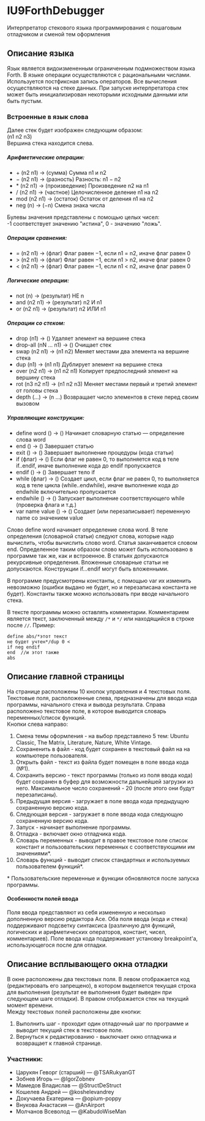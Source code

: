 # IU9ForthDebugger
Интерпретатор стекового языка программирования с пошаговым отладчиком и сменой тем оформления

## Описание языка
Язык является видоизмененным ограниченным подмножеством  языка Forth. В языке операции
осуществляются с рациональными числами. Используется постфиксная запись операторов. 
Все вычисления осуществляются на стеке данных. При запуске интерпретатора стек может быть
инициализирован некоторыми исходными данными или быть пустым.

### Встроенные в язык слова
Далее стек будет изображен следующим образом:  
(n1 n2 n3)  
Вершина стека находится слева.  

##### Арифметические операции:
* \+  (n2 n1) → (сумма)         Сумма n1 и n2  
* −   (n2 n1) → (разность)      Разность: n1 − n2  
* \*  (n2 n1) → (произведение)  Произведение n2 на n1  
* \/  (n2 n1) → (частное)       Целочисленное деление n1 на n2  
* mod (n2 n1) → (остаток)       Остаток от деления n1 на n2  
* neg (n) → (−n)                Смена знака числа  
  
Булевы значения представлены с помощью целых чисел:  
-1 соответствует значению "истина", 0 - значению "ложь".

##### Операции сравнения:
* \=  (n2 n1) → (флаг)  Флаг равен −1, если n1 = n2, иначе флаг равен 0  
* \>  (n2 n1) → (флаг)  Флаг равен −1, если n1 > n2, иначе флаг равен 0  
* \<  (n2 n1) → (флаг)  Флаг равен −1, если n1 < n2, иначе флаг равен 0  
  
##### Логические операции:
* not  (n) → (результат)      НЕ n  
* and  (n2 n1) → (результат)  n2 И n1  
* or   (n2 n1) → (результат)  n2 ИЛИ n1  

##### Операции со стеком:
* drop  (n1) → ()               Удаляет элемент на вершине стека  
* drop-all (nN ... n1) → ()     Очищает стек
* swap  (n2 n1) → (n1 n2)       Меняет местами два элемента на вершине стека  
* dup   (n1) → (n1 n1)          Дублирует элемент на вершине стека  
* over  (n2 n1) → (n1 n2 n1)    Копирует предпоследний элемент на вершину стека  
* rot  (n3 n2 n1) → (n1 n2 n3)  Меняет местами первый и третий элемент от головы стека  
* depth (...) → (n ...)         Возвращает число элементов в стеке перед своим вызовом  

##### Управляющие конструкции:
* define word () → ()  Начинает словарную статью — определение слова word  
* end     () → ()  Завершает статью  
* exit    () → ()  Завершает выполнение процедуры (кода статьи)  
* if      (флаг) → ()  Если флаг не равен 0, то выполняется код в теле if..endif, иначе выполнение кода до endif пропускается  
* endif   () → ()  Завершает тело if  
* while   (флаг) → ()  Создает цикл, если флаг не равен 0, то выполняется код в теле цикла (while..endwhile), иначе выполнение кода до endwhile включительно пропускается  
* endwhile () → () Запускает выполнение соответствующего while (проверка флага и т.д.)
* var name value () → () Создает (или перезаписывает) переменную name со значением value  

Слово define word начинает определение слова word. В теле определения
(словарной статьи) следуют слова, которые надо вычислить, чтобы вычислить слово word.
Статья заканчивается словом end. Определенное таким образом слово может быть
использовано в программе так же, как и встроенное. В статьях допускаются рекурсивные
определения. Вложенные словарные статьи не допускаются. Конструкции if...endif могут
быть вложенными.  

В программе предусмотрены константы, с помощью var их изменить невозможно (ошибки выдано не будет, но и перезаписана константа не будет). Константы также можно использовать при вводе начального стека.

В тексте программы можно оставлять комментарии. Комментарием является текст, заключенный между `/*` и `*/` или находящийся в строке после `//`. Пример:  

```
define abs/*этот текст  
не будет учтен*/dup 0 <  
if neg endif  
end  //и этот также
abs
```
## Описание главной страницы
На странице расположены 10 кнопок управления и 4 текстовых поля.  
Текстовые поля, расположенные слева, предназначены для ввода кода программы, начального стека и вывода результата. Справа расположено текстовое поле, в которое выводится словарь переменных/список функций.  
Кнопки слева направо:  
1) Смена темы оформления - на выбор представлено 5 тем: Ubuntu Classic, The Matrix, Literature, Nature, White Vintage.  
2) Сохраненить в файл - код будет сохранен в текстовый файл на на компьютере пользователя.  
3) Открыть файл - текст из файла будет помещен в поле ввода кода (№1).  
4) Сохранить версию - текст программы (только из поля ввода кода) будет сохранен в буфер для возможности дальнейшей загрузки из него. Максимальное число сохранений - 20 (после этого они будут перезаписаны).   
5) Предыдущая версия - загружает в поле ввода кода предыдущую сохраненную версию кода.  
6) Следующая версия - загружает в поле ввода кода следующую сохраненную версию кода.  
7) Запуск - начинает выполнение программы.  
8) Отладка - включает окно отладчика кода.  
9) Словарь переменных - выводит в правое текстовое поле список констант и пользовательских переменных с соответствующими им значениями*.  
10) Словарь функций - выводит список стандартных и используемых пользователем функций*.

\* Пользовательские переменные и функции обновляются после запуска программы.  

#### Особенности полей ввода
Поля ввода представляют из себя измененную и несколько дополненную версию редактора Ace. Оба поля ввода (кода и стека) поддерживают подсветку синтаксиса (различную для функций, логических и арифметических операторов, констант, чисел, комментариев). Поле ввода кода поддерживает установку breakpoint'а, использующегося после для отладки.

## Описание всплывающего окна отладки
В окне расположены два текстовых поля. В левом отображается код (редактировать его запрещено), в котором выделяется текущая строка для выполнения (результат ее выполнения будет выведен при следующем шаге отладки). В правом отображается стек на текущий момент времени.  
Между текстовых полей расположены две кнопки:  
1) Выполнить шаг - проходит один отладочный шаг по программе и выводит текущий стек в текстовое поле.  
2) Вернуться к редактированию - выключает окно отладчика и возвращает к главной странице.  


### Участники:
* Царукян Геворг (старший) — @TSARukyanGT
* Зобнев Игорь — @IgorZobnev
* Мамедов Владислав — @StructDeStruct
* Кошелев Андрей — @koshelevandrey
* Докучаева Екатерина — @opium-poppy
* Внукова Анастасия — @AnAirport
* Молчанов Всеволод — @KabudoWiseMan
